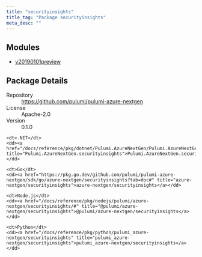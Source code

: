 ```yaml
---
title: "securityinsights"
title_tag: "Package securityinsights"
meta_desc: ""
---
```


<!-- WARNING: this file was generated by Pulumi Docs Generator. -->
<!-- Do not edit by hand unless you're certain you know what you are doing! -->



<h2 id="modules">Modules</h2>
<ul class="api">
    <li><a href="v20190101preview/" title="v20190101preview"><span class="symbol module"></span>v20190101preview</a></li>
</ul>

<h2 id="package-details">Package Details</h2>
<dl class="package-details">
	<dt>Repository</dt>
	<dd><a href="https://github.com/pulumi/pulumi-azure-nextgen">https://github.com/pulumi/pulumi-azure-nextgen</a></dd>
	<dt>License</dt>
	<dd>Apache-2.0</dd>
	<dt>Version</dt>
	<dd>0.1.0</dd>
</dl>



<dl class="tabular">

    <dt>.NET</dt>
    <dd><a href="/docs/reference/pkg/dotnet/Pulumi.AzureNextGen/Pulumi.AzureNextGen.securityinsights.html" title="Pulumi.AzureNextGen.securityinsights">Pulumi.AzureNextGen.securityinsights</a></dd>

    <dt>Go</dt>
    <dd><a href="https://pkg.go.dev/github.com/pulumi/pulumi-azure-nextgen/sdk/go/azure-nextgen/securityinsights?tab=doc#" title="azure-nextgen/securityinsights">azure-nextgen/securityinsights</a></dd>

    <dt>Node.js</dt>
    <dd><a href="/docs/reference/pkg/nodejs/pulumi/azure-nextgen/securityinsights/#" title="@pulumi/azure-nextgen/securityinsights">@pulumi/azure-nextgen/securityinsights</a></dd>

    <dt>Python</dt>
    <dd><a href="/docs/reference/pkg/python/pulumi_azure-nextgen/securityinsights" title="pulumi_azure-nextgen/securityinsights">pulumi_azure-nextgen/securityinsights</a></dd>

</dl>

